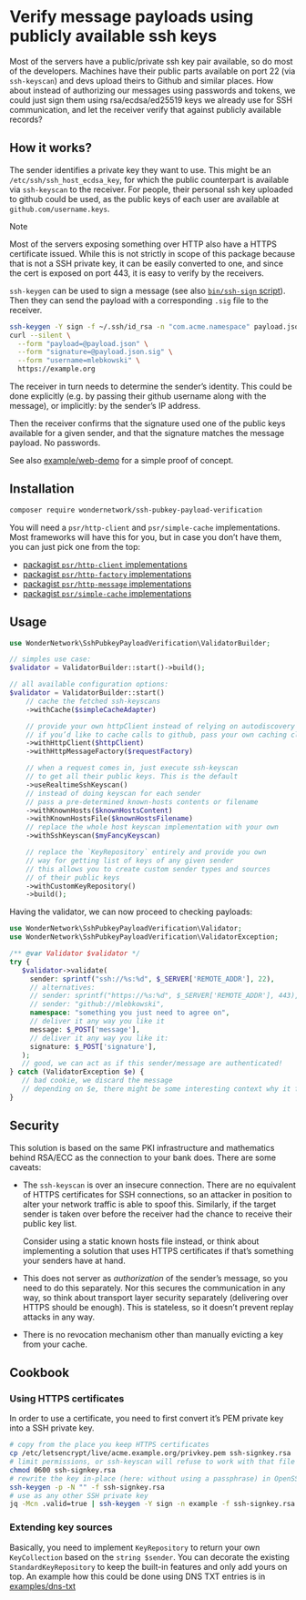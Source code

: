 # Verify message payloads using publicly available ssh keys

Most of the servers have a public/private ssh key pair available,
so do most of the developers. Machines have their public parts 
available on port 22 (via `ssh-keyscan`) and devs upload theirs
to Github and similar places. How about instead of authorizing
our messages using passwords and tokens, we could just sign them 
using rsa/ecdsa/ed25519 keys we already use for SSH communication,
and let the receiver verify that against publicly available records?

## How it works?

The sender identifies a private key they want to use. This might
be an `/etc/ssh/ssh_host_ecdsa_key`, for which the public counterpart
is available via `ssh-keyscan` to the receiver. For people, their
personal ssh key uploaded to github could be used, as the public
keys of each user are available at `github.com/username.keys`.

> [!NOTE]
> Most of the servers exposing something over HTTP also have
> a HTTPS certificate issued. While this is not strictly in scope
> of this package because that is not a SSH private key, it can
> be easily converted to one, and since the cert is exposed on
> port 443, it is easy to verify by the receivers.

`ssh-keygen` can be used to sign a message (see also 
[`bin/ssh-sign` script][ssh-sign]). Then they can send the payload
with a corresponding `.sig` file to the receiver.

```sh
ssh-keygen -Y sign -f ~/.ssh/id_rsa -n "com.acme.namespace" payload.json
curl --silent \
  --form "payload=@payload.json" \
  --form "signature=@payload.json.sig" \
  --form "username=mlebkowski" \
  https://example.org
```

The receiver in turn needs to determine the sender’s identity.
This could be done explicitly (e.g. by passing their github username
along with the message), or implicitly: by the sender’s IP address.

Then the receiver confirms that the signature used one of the public
keys available for a given sender, and that the signature matches
the message payload. No passwords.

See also [example/web-demo][web-demo] for a simple proof of concept.

## Installation

```sh
composer require wondernetwork/ssh-pubkey-payload-verification
```

You will need a `psr/http-client` and `psr/simple-cache` implementations.
Most frameworks will have this for you, but in case you don’t have them,
you can just pick one from the top:

 * [packagist `psr/http-client` implementations][http-client]
 * [packagist `psr/http-factory` implementations][http-factory]
 * [packagist `psr/http-message` implementations][http-message]
 * [packagist `psr/simple-cache` implementations][simple-cache]

## Usage

```php
use WonderNetwork\SshPubkeyPayloadVerification\ValidatorBuilder;

// simples use case:
$validator = ValidatorBuilder::start()->build();

// all available configuration options:
$validator = ValidatorBuilder::start()
    // cache the fetched ssh-keyscans
    ->withCache($simpleCacheAdapter)

    // provide your own httpClient instead of relying on autodiscovery
    // if you’d like to cache calls to github, pass your own caching client
    ->withHttpClient($httpClient)
    ->withHttpMessageFactory($requestFactory)

    // when a request comes in, just execute ssh-keyscan
    // to get all their public keys. This is the default
    ->useRealtimeSshKeyscan()
    // instead of doing keyscan for each sender
    // pass a pre-determined known-hosts contents or filename
    ->withKnownHosts($knownHostsContent)
    ->withKnownHostsFile($knownHostsFilename)
    // replace the whole host keyscan implementation with your own
    ->withSshKeyscan($myFancyKeyscan)

    // replace the `KeyRepository` entirely and provide you own
    // way for getting list of keys of any given sender
    // this allows you to create custom sender types and sources 
    // of their public keys
    ->withCustomKeyRepository()
    ->build();
```

Having the validator, we can now proceed to checking payloads:

```php
use WonderNetwork\SshPubkeyPayloadVerification\Validator;
use WonderNetwork\SshPubkeyPayloadVerification\ValidatorException;

/** @var Validator $validator */
try {
   $validator->validate(
     sender: sprintf("ssh://%s:%d", $_SERVER['REMOTE_ADDR'], 22),
     // alternatives:
     // sender: sprintf("https://%s:%d", $_SERVER['REMOTE_ADDR'], 443),
     // sender: "github://mlebkowski",
     namespace: "something you just need to agree on",
     // deliver it any way you like it
     message: $_POST['message'],
     // deliver it any way you like it:
     signature: $_POST['signature'],
   );
   // good, we can act as if this sender/message are authenticated!
} catch (ValidatorException $e) {
   // bad cookie, we discard the message
   // depending on $e, there might be some interesting context why it failed
}
```

## Security

This solution is based on the same PKI infrastructure and
mathematics behind RSA/ECC as the connection to your bank does.
There are some caveats:

 * The `ssh-keyscan` is over an insecure connection. There are no
    equivalent of HTTPS certificates for SSH connections, so an
    attacker in position to alter your network traffic is able to
    spoof this. Similarly, if the target sender is taken over before
    the receiver had the chance to receive their public key list.

   Consider using a static known hosts file instead, or think about
    implementing a solution that uses HTTPS certificates if that’s
    something your senders have at hand.

 * This does not server as _authorization_ of the sender’s message,
    so you need to do this separately. Nor this secures the 
    communication in any way, so think about transport layer security
    separately (delivering over HTTPS should be enough). This is
    stateless, so it doesn’t prevent replay attacks in any way.

 * There is no revocation mechanism other than manually evicting 
    a key from your cache.

## Cookbook

### Using HTTPS certificates

In order to use a certificate, you need to first convert it’s PEM private
key into a SSH private key. 

```sh
# copy from the place you keep HTTPS certificates
cp /etc/letsencrypt/live/acme.example.org/privkey.pem ssh-signkey.rsa
# limit permissions, or ssh-keyscan will refuse to work with that file
chmod 0600 ssh-signkey.rsa
# rewrite the key in-place (here: without using a passphrase) in OpenSSH format
ssh-keygen -p -N "" -f ssh-signkey.rsa
# use as any other SSH private key
jq -Mcn .valid=true | ssh-keygen -Y sign -n example -f ssh-signkey.rsa
```

### Extending key sources

Basically, you need to implement `KeyRepository` to return your own `KeyCollection`
based on the `string $sender`. You can decorate the existing `StandardKeyRepository`
to keep the built-in features and only add yours on top. An example how this could
be done using DNS TXT entries is in [examples/dns-txt][dns-demo]

[ssh-sign]: bin/ssh-sign
[web-demo]: ./examples/web-demo
[dns-demo]: ./examples/dns-txt-demo
[http-client]: https://packagist.org/providers/psr/http-client-implementation
[simple-cache]: https://packagist.org/providers/psr/simple-cache-implementation
[http-factory]: https://packagist.org/providers/psr/http-factory-implementation
[http-message]: https://packagist.org/providers/psr/http-message-implementation
